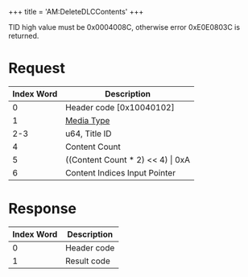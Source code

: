 +++
title = 'AM:DeleteDLCContents'
+++

TID high value must be 0x0004008C, otherwise error 0xE0E0803C is
returned.

# Request

| Index Word | Description                                            |
|------------|--------------------------------------------------------|
| 0          | Header code \[0x10040102\]                             |
| 1          | [Media Type](Filesystem_services#MediaType "wikilink") |
| 2-3        | u64, Title ID                                          |
| 4          | Content Count                                          |
| 5          | ((Content Count \* 2) \<\< 4) \| 0xA                   |
| 6          | Content Indices Input Pointer                          |

# Response

| Index Word | Description |
|------------|-------------|
| 0          | Header code |
| 1          | Result code |
